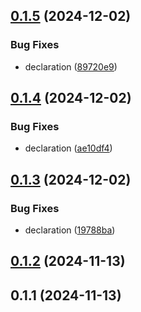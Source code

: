 

## [0.1.5](https://github.com/cauldyclark15/react-native-jc-text-display/compare/v0.1.4...v0.1.5) (2024-12-02)


### Bug Fixes

* declaration ([89720e9](https://github.com/cauldyclark15/react-native-jc-text-display/commit/89720e9355f1a53ca6f9c8f4060c47b75cf4ca63))

## [0.1.4](https://github.com/cauldyclark15/react-native-jc-text-display/compare/v0.1.3...v0.1.4) (2024-12-02)


### Bug Fixes

* declaration ([ae10df4](https://github.com/cauldyclark15/react-native-jc-text-display/commit/ae10df4a244e633a68dcd63229fcff32f2f5ee83))

## [0.1.3](https://github.com/cauldyclark15/react-native-jc-text-display/compare/v0.1.2...v0.1.3) (2024-12-02)


### Bug Fixes

* declaration ([19788ba](https://github.com/cauldyclark15/react-native-jc-text-display/commit/19788ba1a9d44c60bd0157df2f34f54074c275d3))

## [0.1.2](https://github.com/cauldyclark15/react-native-jc-text-display/compare/v0.1.1...v0.1.2) (2024-11-13)

## 0.1.1 (2024-11-13)
